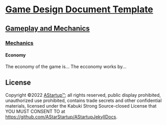 # [Game Design Document Template](../../)

## [Gameplay and  Mechanics](../)

### [Mechanics](./)

#### Economy

The economy of the game is... The ecconomy works by...

## License

Copyright ©2022 [AStartup™](https://astartup.net); all rights reserved, public display prohibited, unauthorized use prohibited, contains trade secrets and other confidential materials, licensed under the Kabuki Strong Source-closed License that YOU MUST CONSENT TO at <https://github.com/AStarStartup/AStartupJekyllDocs>.
